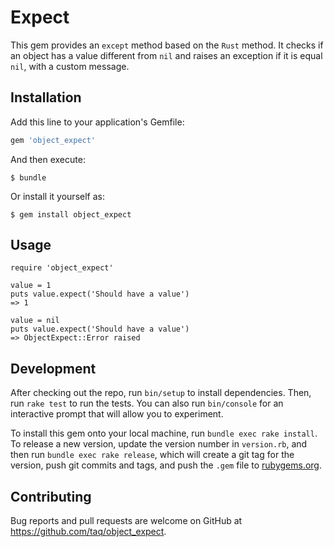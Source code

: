 # Expect

This gem provides an `except` method based on the `Rust` method. It checks if an
object has a value different from `nil` and raises an exception if it is equal
`nil`, with a custom message.

## Installation

Add this line to your application's Gemfile:

```ruby
gem 'object_expect'
```

And then execute:

```
$ bundle
```

Or install it yourself as:

```
$ gem install object_expect
```

## Usage

```
require 'object_expect'

value = 1
puts value.expect('Should have a value')
=> 1

value = nil
puts value.expect('Should have a value')
=> ObjectExpect::Error raised
```

## Development

After checking out the repo, run `bin/setup` to install dependencies. Then, run `rake test` to run the tests. You can also run `bin/console` for an interactive prompt that will allow you to experiment.

To install this gem onto your local machine, run `bundle exec rake install`. To release a new version, update the version number in `version.rb`, and then run `bundle exec rake release`, which will create a git tag for the version, push git commits and tags, and push the `.gem` file to [rubygems.org](https://rubygems.org).

## Contributing

Bug reports and pull requests are welcome on GitHub at https://github.com/taq/object_expect.
